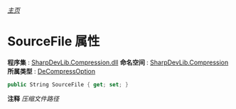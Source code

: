 ###### [主页](./Index.md "主页")
# SourceFile 属性
**程序集** : [SharpDevLib.Compression.dll](./SharpDevLib.Compression.assembly.md "SharpDevLib.Compression.dll")
**命名空间** : [SharpDevLib.Compression](./SharpDevLib.Compression.namespace.md "SharpDevLib.Compression")
**所属类型** : [DeCompressOption](./SharpDevLib.Compression.DeCompressOption.md "DeCompressOption")
``` csharp
public String SourceFile { get; set; }
```
**注释**
*压缩文件路径*

